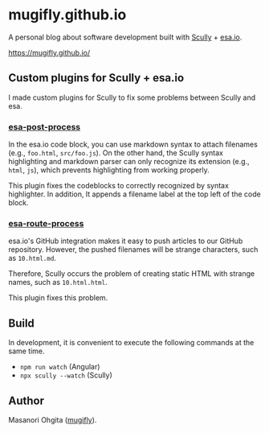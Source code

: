# mugifly.github.io

A personal blog about software development built with [Scully](https://scully.io/) + [esa.io](https://esa.io/).

https://mugifly.github.io/

## Custom plugins for Scully + esa.io

I made custom plugins for Scully to fix some problems between Scully and esa.

### [esa-post-process](https://github.com/mugifly/mugifly.github.io/blob/master/scully/plugins/esa-post-process/plugin.ts)

In the esa.io code block, you can use markdown syntax to attach filenames (e.g., `foo.html`, `src/foo.js`).
On the other hand, the Scully syntax highlighting and markdown parser can only recognize its extension (e.g., `html`, `js`), which prevents highlighting from working properly.

This plugin fixes the codeblocks to correctly recognized by syntax highlighter.
In addition, It appends a filename label at the top left of the code block.

### [esa-route-process](https://github.com/mugifly/mugifly.github.io/blob/master/scully/plugins/esa-route-process/plugin.ts)

esa.io's GitHub integration makes it easy to push articles to our GitHub repository.
However, the pushed filenames will be strange characters, such as `10.html.md`.

Therefore, Scully occurs the problem of creating static HTML with strange names, such as `10.html.html`.

This plugin fixes this problem.

## Build

In development, it is convenient to execute the following commands at the same time.

- `npm run watch` (Angular)
- `npx scully --watch` (Scully)

## Author

Masanori Ohgita ([mugifly](https://github.com/mugifly)).
